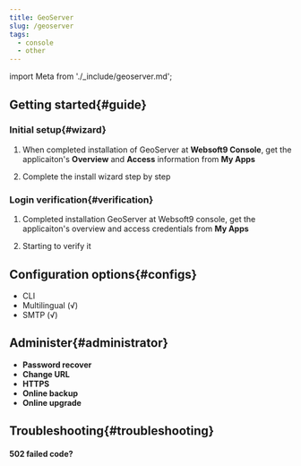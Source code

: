 ```yaml
---
title: GeoServer
slug: /geoserver
tags:
  - console
  - other
---
```


import Meta from './_include/geoserver.md';

<Meta name="meta" />

## Getting started{#guide}

### Initial setup{#wizard}

1. When completed installation of GeoServer at **Websoft9 Console**, get the applicaiton's **Overview** and **Access** information from **My Apps**  

2. Complete the install wizard step by step

### Login verification{#verification}

1. Completed installation GeoServer at Websoft9 console, get the applicaiton's overview and access credentials from **My Apps**  

2. Starting to verify it

## Configuration options{#configs}

- CLI
- Multilingual (√)
- SMTP (√)

## Administer{#administrator}

- **Password recover**
- **Change URL**
- **HTTPS**
- **Online backup**
- **Online upgrade**

## Troubleshooting{#troubleshooting}

#### 502 failed code?